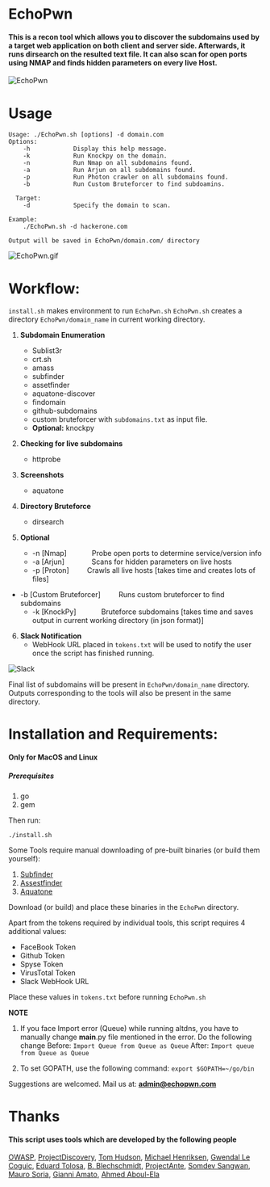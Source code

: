 

# EchoPwn
#### This is a recon tool which allows you to discover the subdomains used by a target web application on both client and server side. Afterwards, it runs dirsearch on the resulted text file. It can also scan for open ports using NMAP and finds hidden parameters on every live Host.

![EchoPwn](https://github.com/hackerspider1/echopwn/blob/master/Readme/echopwn.png)

# Usage

```
Usage: ./EchoPwn.sh [options] -d domain.com
Options:
    -h            Display this help message.
    -k            Run Knockpy on the domain.
    -n            Run Nmap on all subdomains found.
    -a            Run Arjun on all subdomains found.
    -p            Run Photon crawler on all subdomains found.
    -b            Run Custom Bruteforcer to find subdoamins.

  Target:
    -d            Specify the domain to scan.

Example:
    ./EchoPwn.sh -d hackerone.com

Output will be saved in EchoPwn/domain.com/ directory
```

![EchoPwn.gif](https://github.com/hackerspider1/EchoPwn/blob/master/Readme/Echopwn.gif)

# Workflow:
 `install.sh` makes environment to run `EchoPwn.sh`
  `EchoPwn.sh` creates a directory `EchoPwn/domain_name` in current working directory.
1. **Subdomain Enumeration**
	- Sublist3r
	- crt.sh
	- amass
	- subfinder
	- assetfinder
	- aquatone-discover
	- findomain
	- github-subdomains
	- custom bruteforcer with `subdomains.txt` as input file.
	- **Optional:** knockpy

2. **Checking for live subdomains**
	- httprobe

3. **Screenshots**
	- aquatone

4. **Directory Bruteforce**
	- dirsearch

5. **Optional**
	- -n [Nmap] &emsp;&emsp;&emsp; Probe open ports to determine service/version info
	- -a [Arjun] &emsp; &emsp;&emsp; Scans for hidden parameters on live hosts
	- -p [Proton] &emsp;&emsp; Crawls all live hosts [takes time and creates lots of files]
  - -b [Custom Bruteforcer] &emsp;&emsp; Runs custom bruteforcer to find subdomains
	- -k [KnockPy] &emsp;&emsp;&emsp; Bruteforce subdomains [takes time and saves output in current working directory (in json format)]

6. **Slack Notification**
	- WebHook URL placed in `tokens.txt` will be used to notify the user once the script has finished running.

![Slack](https://github.com/hackerspider1/EchoPwn/blob/master/Readme/slack_url.png)

Final list of subdomains will be present in `EchoPwn/domain_name` directory.
Outputs corresponding to the tools will also be present in the same directory.

# Installation and Requirements:
#### Only for MacOS and Linux
##### Prerequisites
1. go
2. gem

Then run:
```
./install.sh
```
Some Tools require manual downloading of pre-built binaries (or build them yourself):
1. [Subfinder](https://github.com/projectdiscovery/subfinder/releases/)
2. [Assestfinder](https://github.com/tomnomnom/assetfinder/releases)
3. [Aquatone](https://github.com/michenriksen/aquatone/releases/tag/v1.7.0)

Download (or build) and place these binaries in the `EchoPwn` directory.

Apart from the tokens required by individual tools, this script requires 4 additional values:
- FaceBook Token
- Github Token
- Spyse Token
- VirusTotal Token
- Slack WebHook URL

Place these values in `tokens.txt` before running `EchoPwn.sh`


**NOTE**
1. If you face Import error (Queue) while running altdns, you have to manually change __main__.py file mentioned in the error. Do the following change
Before: `Import Queue from Queue as Queue`
After: `Import queue from Queue as Queue`

2. To set GOPATH, use the following command:
`export $GOPATH=~/go/bin`

Suggestions are welcomed.
Mail us at: **admin@echopwn.com**


# Thanks
#### This script uses tools which are developed by the following people
[OWASP](https://github.com/OWASP/), [ProjectDiscovery](https://github.com/projectdiscovery/), [Tom Hudson](https://github.com/tomnomnom/), [Michael Henriksen](https://github.com/michenriksen/), [Gwendal Le Coguic](https://github.com/gwen001/), [Eduard Tolosa](https://github.com/Edu4rdSHL/), [B. Blechschmidt](https://github.com/blechschmidt/), [ProjectAnte](https://github.com/ProjectAnte/), [Somdev Sangwan](https://github.com/s0md3v/), [Mauro Soria](https://github.com/maurosoria/), [Gianni Amato](https://gitub.com/guelfoweb/), [Ahmed Aboul-Ela](https://github.com/aboul3la/)
